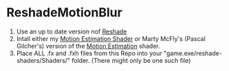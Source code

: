 # ReshadeMotionBlur
1. Use an up to date version nof [Reshade](https://reshade.me/)
2. Intall either my [Motion Estimation Shader](https://github.com/JakobPCoder/ReshadeMotionEstimation) or Marty McFly's (Pascal Gilcher's) version of the [Motion Estimation](https://gist.github.com/martymcmodding/69c775f844124ec2c71c37541801c053) shader.
3. Place ALL .fx and .fxh files from this Repo into your "game.exe/reshade-shaders/Shaders/" folder. (There might only be one such file)

